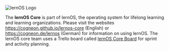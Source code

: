 ![lernOS Logo](https://github.com/simondueckert/lernos-core/raw/master/images/lernOS-logo-400px.png)

The **lernOS Core** is part of lernOS, the operating system for lifelong learning and learning organizations. Please visit the websites https://cogneon.github.io/lernos-core (English) or https://cogneon.de/lernos (German) for information on using lernOS. The lernOS core team uses a Trello board called [lernOS Core Board](https://github.com/cogneon/lernos-core/projects/2) for sprint and activity planning.
